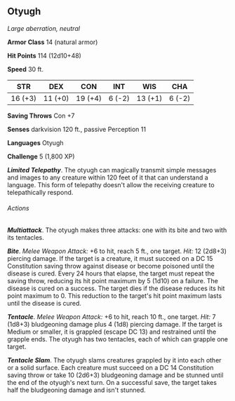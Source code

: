 ## Otyugh

*Large aberration, neutral*

**Armor Class** 14 (natural armor)

**Hit Points** 114 (12d10+48)

**Speed** 30 ft.

| STR      | DEX      | CON      | INT      | WIS      | CHA      |
|:--------:|:--------:|:--------:|:--------:|:--------:|:--------:|
| 16 (+3)  | 11 (+0)  | 19 (+4)  | 6 (-2)   | 13 (+1)  | 6 (-2)   |

**Saving Throws** Con +7

**Senses** darkvision 120 ft., passive Perception 11

**Languages** Otyugh

**Challenge** 5 (1,800 XP)

***Limited Telepathy***. The otyugh can magically transmit simple messages and images to any creature within 120 feet of it that can understand a language. This form of telepathy doesn't allow the receiving creature to telepathically respond.

###### Actions

***Multiattack***. The otyugh makes three attacks: one with its bite and two with its tentacles.

***Bite***. *Melee Weapon Attack:* +6 to hit, reach 5 ft., one target. *Hit:* 12 (2d8+3) piercing damage. If the target is a creature, it must succeed on a DC 15 Constitution saving throw against disease or become poisoned until the disease is cured. Every 24 hours that elapse, the target must repeat the saving throw, reducing its hit point maximum by 5 (1d10) on a failure. The disease is cured on a success. The target dies if the disease reduces its hit point maximum to 0. This reduction to the target's hit point maximum lasts until the disease is cured.

***Tentacle***. *Melee Weapon Attack:* +6 to hit, reach 10 ft., one target. *Hit:* 7 (1d8+3) bludgeoning damage plus 4 (1d8) piercing damage. If the target is Medium or smaller, it is grappled (escape DC 13) and restrained until the grapple ends. The otyugh has two tentacles, each of which can grapple one target.

***Tentacle Slam***. The otyugh slams creatures grappled by it into each other or a solid surface. Each creature must succeed on a DC 14 Constitution saving throw or take 10 (2d6+3) bludgeoning damage and be stunned until the end of the otyugh's next turn. On a successful save, the target takes half the bludgeoning damage and isn't stunned.